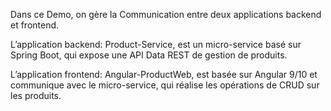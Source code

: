 Dans ce Demo, on gère la Communication entre deux applications backend et frontend.

L’application backend: Product-Service, est un micro-service basé sur Spring Boot, qui expose une API Data REST de gestion de produits.

L’application frontend: Angular-ProductWeb, est basée sur Angular 9/10 et communique avec le micro-service, qui réalise les opérations de CRUD sur les produits.
